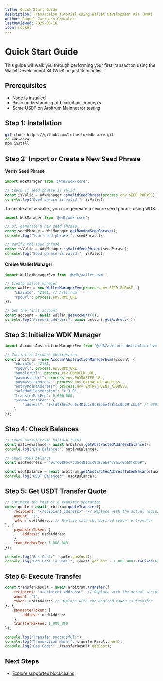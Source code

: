 ```yaml
---
title: Quick Start Guide
description: Transaction tutorial using Wallet Development Kit (WDK)
author: Raquel Carrasco Gonzalez
lastReviewed: 2025-06-16
icon: rocket
---
```


# Quick Start Guide

This guide will walk you through performing your first transaction using the Wallet Development Kit (WDK) in just 15 minutes.

## Prerequisites

- Node.js installed
- Basic understanding of blockchain concepts
- Some USDT on Arbitrum Mainnet for testing

## Step 1: Installation

```bash
git clone https://github.com/tetherto/wdk-core.git
cd wdk-core
npm install 
```

## Step 2: Import or Create a New Seed Phrase

#### Verify Seed Phrase

```javascript
import WdkManager from '@wdk/wdk-core';

// Check if seed phrase is valid
const isValid = WdkManager.isValidSeedPhrase(process.env.SEED_PHRASE);
console.log("Seed phrase is valid:", isValid);
```

To create a new wallet, you can generate a secure seed phrase using WDK:

```javascript
import WdkManager from '@wdk/wdk-core';

// Or, generate a new seed phrase
const seedPhrase = WdkManager.getRandomSeedPhrase();
console.log("Your seed phrase:", seedPhrase);

// Verify the seed phrase
const isValid = WdkManager.isValidSeedPhrase(seedPhrase);
console.log("Seed phrase is valid:", isValid);
```
#### Create Wallet Manager

```javascript
import WalletManagerEvm from '@wdk/wallet-evm';

// Create wallet manager
const wallet = new WalletManagerEvm(process.env.SEED_PHRASE, {
    "chainId": 42161, // Arbitrum
    "rpcUrl": process.env.RPC_URL
});

// Get the first account
const account = await wallet.getAccount(0);
console.log("Account address:", await account.getAddress());
```

## Step 3: Initialize WDK Manager

```javascript
import AccountAbstractionManagerEvm from '@wdk/account-abstraction-evm';

// Initialize Account Abstraction
const arbitrum = new AccountAbstractionManagerEvm(account, {
    "chainId": 42161,
    "rpcUrl": process.env.RPC_URL,
    "bundlerUrl": process.env.BUNDLER_URL,
    "paymasterUrl": process.env.PAYMASTER_URL,
    "paymasterAddress": process.env.PAYMASTER_ADDRESS,
    "entryPointAddress": process.env.ENTRY_POINT_ADDRESS,
    "safeModulesVersion": "0.3.0",
    "transferMaxFee": 5_000_000,
    "paymasterToken": {
        "address": "0xfd086bc7cd5c481dcc9c85ebe478a1c0b69fcbb9" // USDT on Arbitrum
    }
});
```

## Step 4: Check Balances

```javascript
// Check native token balance (ETH)
const nativeBalance = await arbitrum.getAbstractedAddressBalance();
console.log("ETH Balance:", nativeBalance);

// Check USDT balance
const usdtAddress = "0xfd086bc7cd5c481dcc9c85ebe478a1c0b69fcbb9";

const usdtBalance = await arbitrum.getAbstractedAddressTokenBalance(usdtAddress);
console.log("USDT Balance:", usdtBalance);
```

## Step 5: Get USDT Transfer Quote

```javascript
// Estimate the cost of a transfer operation
const quote = await arbitrum.quoteTransfer({
    recipient: "<recipient_address>", // Replace with the actual recipient address
    amount: "1",
    token: usdtAddress // Replace with the desired token to transfer
}, {
    paymasterToken: {
        address: usdtAddress
    },
    transferMaxFee: 1_000_000
});

console.log("Gas Cost:", quote.gasCost);
console.log("Gas Cost in USDT:", (quote.gasCost / 1_000_000).toFixed(6), "USDT");
```

## Step 6: Execute Transfer

```javascript
const transferResult = await arbitrum.transfer({
    recipient: "<recipient_address>", // Replace with the actual recipient address
    amount: "1",
    token: usdtAddress // Replace with the desired token to transfer
}, {
    paymasterToken: {
        address: usdtAddress
    },
    transferMaxFee: 1_000_000
});

console.log("Transfer successful!");
console.log("Transaction Hash:", transferResult.hash);
console.log("Gas Cost:", transferResult.gasCost);
```

## Next Steps
- [Explore supported blockchains](2-getting-started/supported-blockchains.md)
